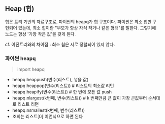 ## Heap (힙)
힙은 트리 기반의 자료구조로, 파이썬의 heapq가 힙 구조이다.
파이썬은 최소 힙만 구현되어 있는데, 최소 힙이란 "부모가 항상 자식 작거나 같은 형태"를 말한다.
그렇기에 노드는 항상 '가장 작은 값'을 갖게 된다. 


cf. 이진트리와의 차이점 : 최소 힙은 서로 정렬되어 있지 않다.

### 파이썬 heapq 
> import heapq 

- heapq.heappush(변수(리스트), 넣을 값)
- heapq.heappop(변수(리스트)) # 리스트의 최소값 리턴
- heapq.heapify(변수(리스트)) # 한 번에 모든 값 push
- heapq.nlargest(k번째, 변수(리스트)) # k 번째만큼 큰 값이 가장 큰값부터 순서대로 리스트 리턴 
- heapq.nsmallest(k번째, 변수(리스트))
- 조회는 리스트[0] 이런식으로 하면 된다